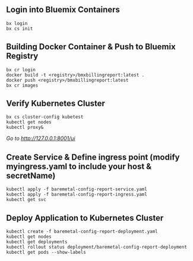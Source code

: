 
## Login into Bluemix Containers
```
bx login 
bx cs init
```

## Building Docker Container & Push to Bluemix Registry

```
bx cr login
docker build -t <registry>/bmxbillingreport:latest .
docker push <registry>/bmxbillingreport:latest
bx cr images
```


## Verify Kubernetes Cluster
```
bx cs cluster-config kubetest
kubectl get nodes
kubectl proxy&
```

_Go to http://127.0.0.1:8001/ui_

## Create Service & Define ingress point (modify myingress.yaml to include your host & secretName)
```
kubectl apply -f baremetal-config-report-service.yaml
kubectl apply -f baremetal-config-report-ingress.yaml
kubectl get svc
```


## Deploy Application to Kubernetes Cluster
```
kubectl create -f baremetal-config-report-deployment.yaml
kubectl get nodes
kubectl get deployments
kubectl rollout status deployment/baremetal-config-report-deployment
kubectl get pods --show-labels
```




